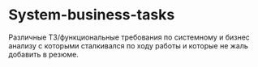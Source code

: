 # System-business-tasks
Различные ТЗ/функциональные требования по системному и бизнес анализу с которыми сталкивался по ходу работы и которые не жаль добавить в резюме.
